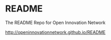 # README
The README Repo for Open Innovation Network

http://openinnovationnetwork.github.io/README
